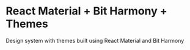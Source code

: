 # React Material + Bit Harmony + Themes
Design system with themes built using React Material and Bit Harmony
